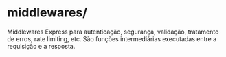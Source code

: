 # middlewares/

Middlewares Express para autenticação, segurança, validação, tratamento de erros, rate limiting, etc. São funções intermediárias executadas entre a requisição e a resposta.
